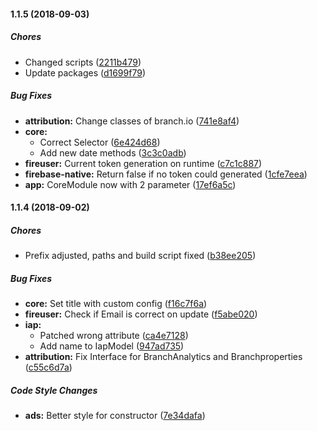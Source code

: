 #### 1.1.5 (2018-09-03)

##### Chores

*  Changed scripts ([2211b479](https://github.com/paulstelzer/innomobile-library/commit/2211b4796de83bc4f65502cca85effdb1e111ff4))
*  Update packages ([d1699f79](https://github.com/paulstelzer/innomobile-library/commit/d1699f79a8cc41928c8d3a762772793e3d80c113))

##### Bug Fixes

* **attribution:**  Change classes of branch.io ([741e8af4](https://github.com/paulstelzer/innomobile-library/commit/741e8af456b31aa3844c02618faab0c51cf7df53))
* **core:**
  *  Correct Selector ([6e424d68](https://github.com/paulstelzer/innomobile-library/commit/6e424d68a438e6ec23ff969eeb4d3c62b99ac587))
  *  Add new date methods ([3c3c0adb](https://github.com/paulstelzer/innomobile-library/commit/3c3c0adbcdaaaab2983f26bc7767ab2395aae1aa))
* **fireuser:**  Current token generation on runtime ([c7c1c887](https://github.com/paulstelzer/innomobile-library/commit/c7c1c8877611a319e6b48fccaea6ba0789266285))
* **firebase-native:**  Return false if no token could generated ([1cfe7eea](https://github.com/paulstelzer/innomobile-library/commit/1cfe7eeafec40ab39616b2a60b3690836898e124))
* **app:**  CoreModule now with 2 parameter ([17ef6a5c](https://github.com/paulstelzer/innomobile-library/commit/17ef6a5c3f23042a790b11945824e0ab574e2963))

#### 1.1.4 (2018-09-02)

##### Chores

*  Prefix adjusted, paths and build script fixed ([b38ee205](https://github.com/paulstelzer/innomobile-library/commit/b38ee205ca7edcd4d2edb3ccbeaad050467d2306))

##### Bug Fixes

* **core:**  Set title with custom config ([f16c7f6a](https://github.com/paulstelzer/innomobile-library/commit/f16c7f6adba4078a3506ef877288be80acbf9f69))
* **fireuser:**  Check if Email is correct on update ([f5abe020](https://github.com/paulstelzer/innomobile-library/commit/f5abe02058e3dfedd6fbaa617474f4e974d2b2ab))
* **iap:**
  *  Patched wrong attribute ([ca4e7128](https://github.com/paulstelzer/innomobile-library/commit/ca4e7128e4936cafdb62358e395e438ca80e3926))
  *  Add name to IapModel ([947ad735](https://github.com/paulstelzer/innomobile-library/commit/947ad7355e44c0245839aa5fabf69c58fb55e91b))
* **attribution:**  Fix Interface for BranchAnalytics and Branchproperties ([c55c6d7a](https://github.com/paulstelzer/innomobile-library/commit/c55c6d7a49768d80cd31c2f96239b4603ce106e8))

##### Code Style Changes

* **ads:**  Better style for constructor ([7e34dafa](https://github.com/paulstelzer/innomobile-library/commit/7e34dafaab625de2bb9e239e3292aa375ee85e9a))